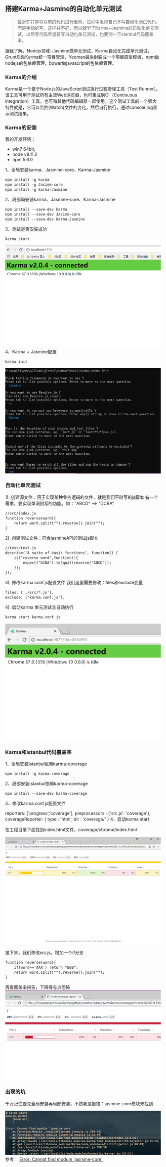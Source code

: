 ## 搭建Karma+Jasmine的自动化单元测试

>最近在打算将以前的代码进行重构，过程中发现自己不写自动化测试代码，而是手动的写，这样并不好，所以就学了Karma+Jasmine的自动化单元测试，以后写代码尽量要写自动化单元测试，也要测一下stanbul代码覆盖率。

据我了解，Nodejs领域: Jasmine做单元测试，Karma自动化完成单元测试，Grunt启动Karma统一项目管理，Yeoman最后封装成一个项目原型模板，npm做nodejs的包依赖管理，bower做javascript的包依赖管理。

### Karma的介绍

Karma是一个基于Node.js的JavaScript测试执行过程管理工具（Test Runner）。该工具可用于测试所有主流Web浏览器，也可集成到CI（Continuous integration）工具，也可和其他代码编辑器一起使用。这个测试工具的一个强大特性就是，它可以监控(Watch)文件的变化，然后自行执行，通过console.log显示测试结果。

### Karma的安装
我的开发环境：
- win7 64bit,
- node v8.11.2
- npm 5.6.0

1、全局安装karma、Jasmine-core、Karma-Jasmine
```
npm install -g karma
npm install -g Jasime-core 
npm install -g karma-Jasmine
```
2、局部局安装karma、Jasmine-core、Karma-Jasmine
```
npm install --save-dev karma
npm install --save-dev Jasime-core 
npm install --save-dev karma-Jasmine
```
3、测试是否安装成功
```
karma start
```
![](./images/pic1.png)
4、Karma + Jasmine配置
```
karma init
```
![](./images/pic2.png)

### 自动化单元测试
1). 创建源文件：用于实现某种业务逻辑的文件，就是我们平时写的js脚本
有一个需求，要实现单词倒写的功能。如：”ABCD” ==> “DCBA”

```
//src/index.js
function reverse(word){
    return word.split("").reverse().join("");
}
```
2). 创建测试文件：符合jasmineAPI的测试js脚本
```
//test/test.js
describe("A suite of basic functions", function() {
    it("reverse word",function(){
        expect("DCBA").toEqual(reverse("ABCD"));
    });
});
```
3). 修改karma.conf.js配置文件
我们这里需要修改：files和exclude变量
```
files: ['./src/*.js'],
exclude: ['karma.conf.js'],
```
4). 启动karma
单元测试全自动执行
```
karma start karma.conf.js
```
![](images/pic3.png)
### Karma和istanbul代码覆盖率
1、全局安装istanbul依赖karma-coverage
```
npm install -g karma-coverage
```
2、局部安装istanbul依赖karma-coverage
```
npm install --save-dev karma-coverage
```
3、修改karma.conf.js配置文件

reporters: ['progress','coverage'],
preprocessors : {'src.js': 'coverage'},
coverageReporter: {
    type : 'html',
    dir : 'coverage/'
}
4、启动karma start

在工程目录下面找到index.html文件，coverage/chrome/index.html

![](images/pic4.png)

接下来，我们修改src.js，增加一个if分支

```
function reverse(word){
    if(word=='AAA') return "BBB";
    return word.split("").reverse().join("");
}
```

再看覆盖率报告，下降得有点恐怖
![](./images/pic5.png)

### 出现的坑
千万记住要先全局安装再局部安装，不然老是报错：jasmine-core模块未找到

![](./images/pic6.png)
参考：
[Error: Cannot find module 'jasmine-core'](https://stackoverflow.com/questions/35993875/error-cannot-find-module-jasmine-core/35994050)